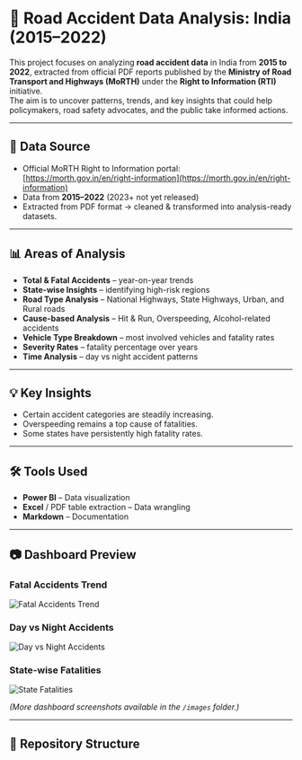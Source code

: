 # 🚦 Road Accident Data Analysis: India (2015–2022)  

This project focuses on analyzing **road accident data** in India from **2015 to 2022**, extracted from official PDF reports published by the **Ministry of Road Transport and Highways (MoRTH)** under the **Right to Information (RTI)** initiative.  
The aim is to uncover patterns, trends, and key insights that could help policymakers, road safety advocates, and the public take informed actions.  

---

## 📌 Data Source
- Official MoRTH Right to Information portal: [https://morth.gov.in/en/right-information](https://morth.gov.in/en/right-information)
- Data from **2015–2022** (2023+ not yet released)
- Extracted from PDF format → cleaned & transformed into analysis-ready datasets.

---

## 📊 Areas of Analysis
- **Total & Fatal Accidents** – year-on-year trends
- **State-wise Insights** – identifying high-risk regions
- **Road Type Analysis** – National Highways, State Highways, Urban, and Rural roads
- **Cause-based Analysis** – Hit & Run, Overspeeding, Alcohol-related accidents
- **Vehicle Type Breakdown** – most involved vehicles and fatality rates
- **Severity Rates** – fatality percentage over years
- **Time Analysis** – day vs night accident patterns

---

## 💡 Key Insights
- Certain accident categories are steadily increasing.
- Overspeeding remains a top cause of fatalities.
- Some states have persistently high fatality rates.

---

## 🛠 Tools Used
- **Power BI** – Data visualization
- **Excel** / PDF table extraction – Data wrangling
- **Markdown** – Documentation

---

## 📷 Dashboard Preview  

### Fatal Accidents Trend
![Fatal Accidents Trend](images/fatal_trend.png)

### Day vs Night Accidents
![Day vs Night Accidents](images/day_night.png)

### State-wise Fatalities
![State Fatalities](images/state_fatalities.png)

*(More dashboard screenshots available in the `/images` folder.)*

---

## 📂 Repository Structure

